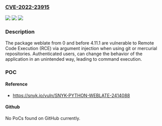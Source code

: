 ### [CVE-2022-23915](https://cve.mitre.org/cgi-bin/cvename.cgi?name=CVE-2022-23915)
![](https://img.shields.io/static/v1?label=Product&message=Weblate&color=blue)
![](https://img.shields.io/static/v1?label=Version&message=%3E%3D%200%20&color=brighgreen)
![](https://img.shields.io/static/v1?label=Vulnerability&message=Remote%20Code%20Execution%20(RCE)&color=brighgreen)

### Description

The package weblate from 0 and before 4.11.1 are vulnerable to Remote Code Execution (RCE) via argument injection when using git or mercurial repositories. Authenticated users, can change the behavior of the application in an unintended way, leading to command execution.

### POC

#### Reference
- https://snyk.io/vuln/SNYK-PYTHON-WEBLATE-2414088

#### Github
No PoCs found on GitHub currently.

